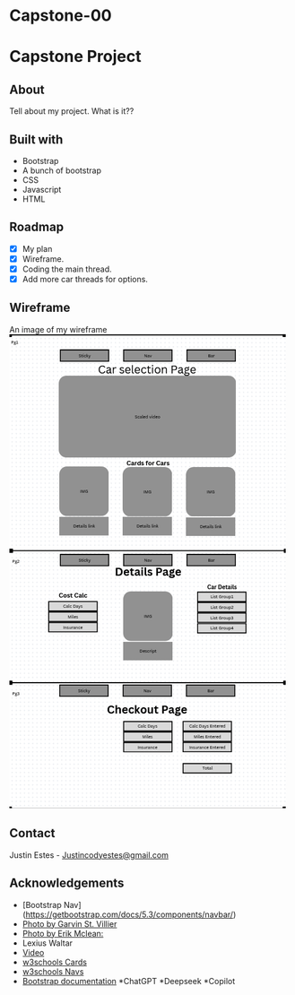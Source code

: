 # Capstone-00
# Capstone Project

## About



Tell about my project. What is it??

## Built with

* Bootstrap
* A bunch of bootstrap
* CSS
* Javascript
* HTML


## Roadmap

- [x] My plan
- [x] Wireframe.
- [x] Coding the main thread.
- [x] Add more car threads for options.

## Wireframe

An image of my wireframe
![alt text](Wireframe.png)

## Contact

Justin Estes - Justincodyestes@gmail.com

## Acknowledgements

* [Bootstrap Nav] (https://getbootstrap.com/docs/5.3/components/navbar/)
* [Photo by Garvin St. Villier](https://www.pexels.com/photo/black-dodge-challenger-coupe-3311574/)
* [Photo by Erik Mclean: ](https://www.pexels.com/photo/orange-sports-car-parked-at-the-parking-lot-12590802/)
* Lexius Waltar 
* [Video](https://www.pexels.com/video/a-white-car-parked-in-the-pouring-rain-at-night-16815341/)
* [w3schools Cards](https://www.w3schools.com/bootstrap5/bootstrap_cards.php)
* [w3schools Navs](https://www.w3schools.com/bootstrap5/bootstrap_navs.php)
* [Bootstrap documentation](https://getbootstrap.com/docs/5.3/getting-started/introduction/) 
*ChatGPT
*Deepseek
*Copilot


